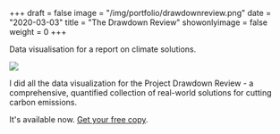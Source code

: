 +++
draft = false
image = "/img/portfolio/drawdownreview.png"
date = "2020-03-03"
title = "The Drawdown Review"
showonlyimage = false
weight = 0
+++

Data visualisation for a report on climate solutions.

<!--more-->

![](/img/portfolio/drawdownreview.png)

I did all the data visualization for the Project Drawdown Review - a comprehensive, quantified collection of real-world solutions for cutting carbon emissions. 

It's available now. [Get your free copy](https://www.drawdown.org/drawdown-framework/drawdown-review-2020).